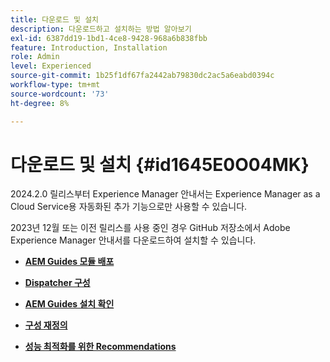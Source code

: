 ```yaml
---
title: 다운로드 및 설치
description: 다운로드하고 설치하는 방법 알아보기
exl-id: 6387dd19-1bd1-4ce8-9428-968a6b838fbb
feature: Introduction, Installation
role: Admin
level: Experienced
source-git-commit: 1b25f1df67fa2442ab79830dc2ac5a6eabd0394c
workflow-type: tm+mt
source-wordcount: '73'
ht-degree: 8%

---
```


# 다운로드 및 설치 {#id1645E0O04MK}

2024.2.0 릴리스부터 Experience Manager 안내서는 Experience Manager as a Cloud Service용 자동화된 추가 기능으로만 사용할 수 있습니다.

2023년 12월 또는 이전 릴리스를 사용 중인 경우 GitHub 저장소에서 Adobe Experience Manager 안내서를 다운로드하여 설치할 수 있습니다.


- **[AEM Guides 모듈 배포](download-install-dxml-first-time.md)**

- **[Dispatcher 구성](download-install-configure-dispatcher.md)**

- **[AEM Guides 설치 확인](download-install-verify-dxml-installation.md)**

- **[구성 재정의](download-install-additional-config-override.md)**

- **[성능 최적화를 위한 Recommendations](download-install-recommend-perf-optimiz.md)**
